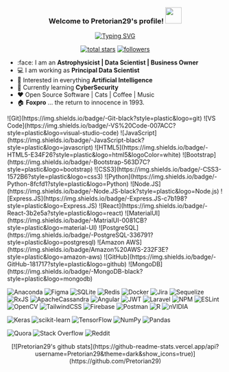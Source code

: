 <h3 align="center">
  Welcome to Pretorian29's profile!
  <img src="https://media.giphy.com/media/hvRJCLFzcasrR4ia7z/giphy.gif" width="38">
</h3>

<p align="center">
  <a href="https://git.io/typing-svg"><img src="https://readme-typing-svg.herokuapp.com?font=Fira+Code&size=21&pause=1000&color=841DAC&center=true&vCenter=true&width=600&lines=Aequat+omnes+cinis...;Astrophysics+-+Data+Science+-+CyberSecurity;Never+Stop+Learning" alt="Typing SVG" /></a>
</p>

<p align="center">
  <a href="https://github.com/Pretorian29?tab=repositories&sort=stargazers">
    <img alt="total stars" title="Total stars on GitHub" src="https://custom-icon-badges.demolab.com/github/stars/Pretorian29?color=55960c&style=for-the-badge&labelColor=488207&logo=star"/></a>
  <a href="https://github.com/Pretorian29?tab=followers">
    <img alt="followers" title="Follow me on Github" src="https://custom-icon-badges.demolab.com/github/followers/Pretorian29?color=236ad3&labelColor=1155ba&style=for-the-badge&logo=person-add&label=Follow&logoColor=white"/></a>  
</p>



-   :face: I am an **Astrophysicist | Data Scientist | Business Owner**
-   :computer: I am working as **Principal Data Scientist**
-   :monocle_face: Interested in everything **Artificial Intelligence**
-   :seedling: Currently learning **CyberSecurity**
-   :heart: Open Source Software | Cats | Coffee | Music
-   :house: **Foxpro** ... the return to innocence in 1993.



<div align = "left">
![Git](https://img.shields.io/badge/-Git-black?style=plastic&logo=git)
![VS Code](https://img.shields.io/badge/-VS%20Code-007ACC?style=plastic&logo=visual-studio-code)
![JavaScript](https://img.shields.io/badge/-JavaScript-black?style=plastic&logo=javascript)
![HTML5](https://img.shields.io/badge/-HTML5-E34F26?style=plastic&logo=html5&logoColor=white)
![Bootstrap](https://img.shields.io/badge/-Bootstrap-563D7C?style=plastic&logo=bootstrap)
![CSS3](https://img.shields.io/badge/-CSS3-1572B6?style=plastic&logo=css3)
![Python](https://img.shields.io/badge/-Python-8fcfd1?style=plastic&logo=Python)  
![Node.JS](https://img.shields.io/badge/-Node.JS-black?style=plastic&logo=Node.js) 
![Express.JS](https://img.shields.io/badge/-Express.JS-c7b198?style=plastic&logo=Express.JS)
![React](https://img.shields.io/badge/-React-3b2e5a?style=plastic&logo=react)
![MaterialUI](https://img.shields.io/badge/-MatrialUI-0081CB?style=plastic&logo=material-UI)
![PostgreSQL](https://img.shields.io/badge/-PostgreSQL-336791?style=plastic&logo=postgresql)
![Amazon AWS](https://img.shields.io/badge/Amazon%20AWS-232F3E?style=plastic&logo=amazon-aws)
![GitHub](https://img.shields.io/badge/-GitHub-181717?style=plastic&logo=github)
![MongoDB](https://img.shields.io/badge/-MongoDB-black?style=plastic&logo=mongodb)

![Anaconda](https://img.shields.io/badge/Anaconda-%2344A833.svg?style=for-the-badge&logo=anaconda&logoColor=white)
![Figma](https://img.shields.io/badge/figma-%23F24E1E.svg?style=for-the-badge&logo=figma&logoColor=white)
![SQLite](https://img.shields.io/badge/sqlite-%2307405e.svg?style=for-the-badge&logo=sqlite&logoColor=white)
![Redis](https://img.shields.io/badge/redis-%23DD0031.svg?style=for-the-badge&logo=redis&logoColor=white)
![Docker](https://img.shields.io/badge/docker-%230db7ed.svg?style=for-the-badge&logo=docker&logoColor=white)
![Jira](https://img.shields.io/badge/jira-%230A0FFF.svg?style=for-the-badge&logo=jira&logoColor=white)
![Sequelize](https://img.shields.io/badge/Sequelize-52B0E7?style=for-the-badge&logo=Sequelize&logoColor=white)
![RxJS](https://img.shields.io/badge/rxjs-%23B7178C.svg?style=for-the-badge&logo=reactivex&logoColor=white)
![ApacheCassandra](https://img.shields.io/badge/cassandra-%231287B1.svg?style=for-the-badge&logo=apache-cassandra&logoColor=white)
![Angular](https://img.shields.io/badge/angular-%23DD0031.svg?style=for-the-badge&logo=angular&logoColor=white)
![JWT](https://img.shields.io/badge/JWT-black?style=for-the-badge&logo=JSON%20web%20tokens)
![Laravel](https://img.shields.io/badge/laravel-%23FF2D20.svg?style=for-the-badge&logo=laravel&logoColor=white)
![NPM](https://img.shields.io/badge/NPM-%23000000.svg?style=for-the-badge&logo=npm&logoColor=white)
![ESLint](https://img.shields.io/badge/ESLint-4B3263?style=for-the-badge&logo=eslint&logoColor=white)
![OpenCV](https://img.shields.io/badge/opencv-%23white.svg?style=for-the-badge&logo=opencv&logoColor=white)
![TailwindCSS](https://img.shields.io/badge/tailwindcss-%2338B2AC.svg?style=for-the-badge&logo=tailwind-css&logoColor=white)
![Firebase](https://img.shields.io/badge/firebase-%23039BE5.svg?style=for-the-badge&logo=firebase)
![Postman](https://img.shields.io/badge/Postman-FF6C37?style=for-the-badge&logo=postman&logoColor=white)
![R](https://img.shields.io/badge/r-%23276DC3.svg?style=for-the-badge&logo=r&logoColor=white)
![nVIDIA](https://img.shields.io/badge/nVIDIA-%2376B900.svg?style=for-the-badge&logo=nVIDIA&logoColor=white)

![Keras](https://img.shields.io/badge/Keras-%23D00000.svg?style=for-the-badge&logo=Keras&logoColor=white)
![scikit-learn](https://img.shields.io/badge/scikit--learn-%23F7931E.svg?style=for-the-badge&logo=scikit-learn&logoColor=white)
![TensorFlow](https://img.shields.io/badge/TensorFlow-%23FF6F00.svg?style=for-the-badge&logo=TensorFlow&logoColor=white)
![NumPy](https://img.shields.io/badge/numpy-%23013243.svg?style=for-the-badge&logo=numpy&logoColor=white)
![Pandas](https://img.shields.io/badge/pandas-%23150458.svg?style=for-the-badge&logo=pandas&logoColor=white)

![Quora](https://img.shields.io/badge/Quora-%23B92B27.svg?style=for-the-badge&logo=Quora&logoColor=white)
![Stack Overflow](https://img.shields.io/badge/-Stackoverflow-FE7A16?style=for-the-badge&logo=stack-overflow&logoColor=white)
![Reddit](https://img.shields.io/badge/Reddit-%23FF4500.svg?style=for-the-badge&logo=Reddit&logoColor=white)
</div>

<div align = "center">
[![Pretorian29's github stats](https://github-readme-stats.vercel.app/api?username=Pretorian29&theme=dark&show_icons=true)](https://github.com/Pretorian29)
</div>

